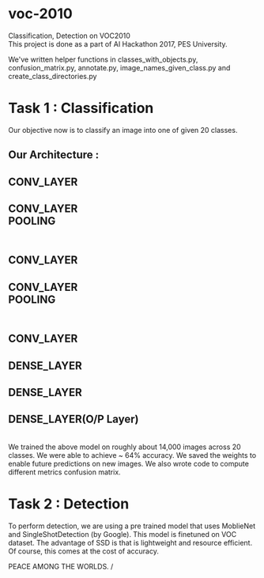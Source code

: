 # voc-2010
Classification, Detection on VOC2010
<br>
This project is done as a part of AI Hackathon 2017, PES University.
<br>

We've written helper functions in classes_with_objects.py, confusion_matrix.py, annotate.py, image_names_given_class.py and create_class_directories.py
# Task 1 : Classification
Our objective now is to classify an image into one of given 20 classes.

## Our Architecture :<br>
CONV_LAYER<br>
--------------
CONV_LAYER<br>
POOLING<br><br>
--------------
CONV_LAYER<br>
--------------
CONV_LAYER<br>
POOLING<br><br>
--------------
CONV_LAYER<br>
--------------
DENSE_LAYER<br>
--------------
DENSE_LAYER<br>
--------------
DENSE_LAYER(O/P Layer)<br>
--------------
<br>
We trained the above model on roughly about 14,000 images across 20 classes. We were able to achieve ~ 64% accuracy. We saved the weights to enable future predictions on new images. We also wrote code to compute different metrics confusion matrix.<br>


# Task 2 : Detection
To perform detection, we are using a pre trained model that uses MoblieNet and SingleShotDetection (by Google). This model is finetuned on VOC dataset. The advantage of SSD is that is lightweight and resource efficient. Of course, this comes at the cost of accuracy.

PEACE AMONG THE WORLDS. \/  
